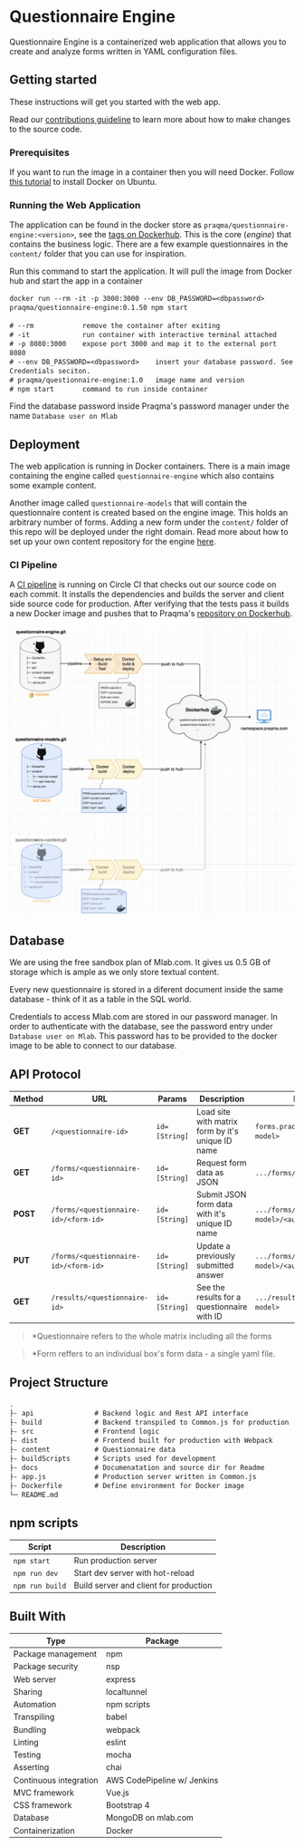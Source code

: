 # Questionnaire Engine

Questionnaire Engine is a containerized web application that allows you to create and analyze forms written in YAML configuration files.

## Getting started

These instructions will get you started with the web app.

Read our [contributions guideline](/CONTRIBUTING.md) to learn more about how to make changes to the source code.

### Prerequisites

If you want to run the image in a container then you will need Docker. Follow [this tutorial](https://www.digitalocean.com/community/tutorials/how-to-install-and-use-docker-on-ubuntu-16-04) to install Docker on Ubuntu.

### Running the Web Application

The application can be found in the docker store as `praqma/questionnaire-engine:<version>`, see the [tags on Dockerhub](https://hub.docker.com/r/praqma/questionnaire-engine/tags/). This is the core (*engine*) that contains the business logic. There are a few example questionnaires in the `content/` folder that you can use for inspiration.

Run this command to start the application. It will pull the image from Docker hub and start the app in a container

```shell
docker run --rm -it -p 3000:3000 --env DB_PASSWORD=<dbpassword> praqma/questionnaire-engine:0.1.50 npm start

# --rm            remove the container after exiting
# -it             run container with interactive terminal attached
# -p 8080:3000    expose port 3000 and map it to the external port 8080
# --env DB_PASSWORD=<dbpassword>    insert your database password. See Credentials seciton.
# praqma/questionnaire-engine:1.0   image name and version
# npm start       command to run inside container
```

Find the database password inside Praqma's password manager under the name `Database user on Mlab`

## Deployment

The web application is running in Docker containers. There is a main image containing the engine called `questionnaire-engine` which also contains some example content.

Another image called `questionnaire-models` that will contain the questionnaire content is created based on the engine image. This holds an arbitrary number of forms. Adding a new form under the `content/` folder of this repo will be deployed under the right domain. Read more about how to set up your own content repository for the engine [here](https://github.com/Praqma/questionnaire-models).

### CI Pipeline

A [CI pipeline](https://circleci.com/gh/Praqma/questionnaire-engine) is running on Circle CI that checks out our source code on each commit. It installs the dependencies and builds the server and client side source code for production. After verifying that the tests pass it builds a new Docker image and pushes that to Praqma's [repository on Dockerhub](https://hub.docker.com/r/praqma/questionnaire-engine/).

![Deployment Description](/docs/deployment-description.png)

## Database

We are using the free sandbox plan of Mlab.com. It gives us 0.5 GB of storage which is ample as we only store textual content. 

Every new questionnaire is stored in a diferent document inside the same database - think of it as a table in the SQL world.

Credentials to access Mlab.com are stored in our password manager. In order to authenticate with the database, see the password entry under `Database user on Mlab`. This password has to be provided to the docker image to be able to connect to our database.

## API Protocol

|Method|URL|Params|Description|Example|
|---|---|---|---|---|
|**GET**|`/<questionnaire-id>`|`id=[String]`|Load site with matrix form by it's unique ID name|`forms.praqma.com/<maturity-model>`|
|**GET**|`/forms/<questionnaire-id>`|`id=[String]`|Request form data as JSON|`.../forms/<maturity-model>`|
|**POST**|`/forms/<questionnaire-id>/<form-id>`|`id=[String]`|Submit JSON form data with it's unique ID name|`.../forms/<maturity-model>/<automated-builds>`|
|**PUT**|`/forms/<questionnaire-id>/<form-id>`|`id=[String]`|Update a previously submitted answer|`.../forms/<maturity-model>/<automated-builds>`|
|**GET**|`/results/<questionnaire-id>`|`id=[String]`|See the results for a questionnaire with ID|`.../results/<maturity-model>`|

> *Questionnaire refers to the whole matrix including all the forms

> *Form reffers to an individual box's form data - a single yaml file.

## Project Structure

```text
.
├- api               # Backend logic and Rest API interface
├- build             # Backend transpiled to Common.js for production
├- src               # Frontend logic
├- dist              # Frontend built for production with Webpack
├- content           # Questionnaire data
├- buildScripts      # Scripts used for development
├- docs              # Documenatation and source dir for Readme
├- app.js            # Production server written in Common.js
├- Dockerfile        # Define environment for Docker image
└─ README.md
```

## npm scripts

|Script|Description|
|--|--|
|`npm start`|Run production server|
|`npm run dev`|Start dev server with hot-reload|
|`npm run build`|Build server and client for production|

## Built With

|Type|Package|
|---|---|
|Package management|npm|
|Package security|nsp|
|Web server|express|
|Sharing|localtunnel|
|Automation|npm scripts|
|Transpiling|babel|
|Bundling|webpack|
|Linting|eslint|
|Testing|mocha|
|Asserting|chai|
|Continuous integration|AWS CodePipeline w/ Jenkins|
|MVC framework|Vue.js|
|CSS framework|Bootstrap 4|
|Database|MongoDB on mlab.com|
|Containerization|Docker|

